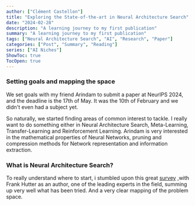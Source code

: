 ```yaml
---
author: ["Clément Castellon"]
title: "Exploring the State-of-the-art in Neural Architecture Search"
date: "2024-02-28"
description: "A learning journey to my first publication"
summary: "A learning journey to my first publication"
tags: ["Neural Architecture Search", "AI", "Research", "Paper"]
categories: ["Post", "Summary", "Reading"]
series: ["AI Niches"]
ShowToc: true
TocOpen: true
---
```


### Setting goals and mapping the space

We set goals with my friend Arindam to submit a paper at NeurIPS 2024, and the deadline is the 17th of May. It was the 10th of February and we didn't even had a subject yet.

So naturally, we started finding areas of common interest to tackle. I really want to do something either in Neural Architecture Search, Meta-Learning, Transfer-Learning and Reinforcement Learning. Arindam is very interested in the mathematical properties of Neural Networks, pruning and compression methods for Network representation and information extraction.


### What is Neural Architecture Search?

To really understand where to start, i stumbled upon this great [survey](https://arxiv.org/abs/2301.08727) ,with Frank Hutter as an author, one of the leading experts in the field, summing up very well what has been tried. And a very clear mapping of the problem space.


